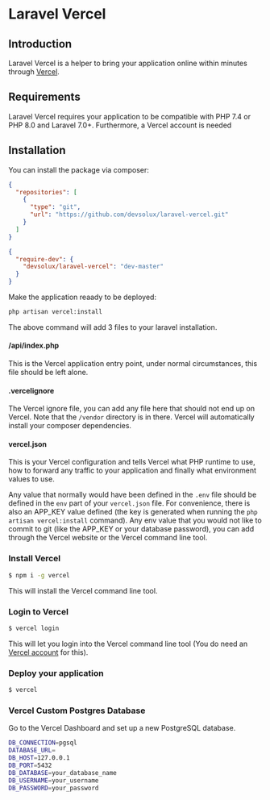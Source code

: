 # Laravel Vercel

## Introduction
Laravel Vercel is a helper to bring your application online within minutes through [Vercel](https://vercel.com).   

## Requirements

Laravel Vercel requires your application to be compatible with PHP 7.4 or PHP 8.0 and Laravel 7.0+. Furthermore, a Vercel account is needed 

## Installation

You can install the package via composer:

```json
{
  "repositories": [
    {
      "type": "git",
      "url": "https://github.com/devsolux/laravel-vercel.git"
    }
  ]
}
```

```json
{
  "require-dev": {
    "devsolux/laravel-vercel": "dev-master"
  }
}
```

Make the application reaady to be deployed:

```bash
php artisan vercel:install
```

The above command will add 3 files to your laravel installation.

#### /api/index.php

This is the Vercel application entry point, under normal circumstances, this file should be left alone.

#### .vercelignore

The Vercel ignore file, you can add any file here that should not end up on Vercel. Note that the `/vendor`
directory is in there. Vercel will automatically install your composer dependencies.

#### vercel.json

This is your Vercel configuration and tells Vercel what PHP runtime to use, how to forward any traffic to your
application and finally what environment values to use.

Any value that normally would have been defined in the `.env` file should be defined in the `env` part of your
`vercel.json` file. For convenience, there is also an APP_KEY value defined (the key is generated when running the
`php artisan vercel:install` command).
Any env value that you would not like to commit to git (like the APP_KEY or your database password), you can add through
the Vercel website or the Vercel command line tool.


### Install Vercel

```bash
$ npm i -g vercel
```

This will install the Vercel command line tool.

### Login to Vercel

```bash
$ vercel login
```

This will let you login into the Vercel command line tool (You do need an [Vercel account](https://vercel.com/signup)
for this).

### Deploy your application

```bash
$ vercel
```

### Vercel Custom Postgres Database
Go to the Vercel Dashboard and set up a new PostgreSQL database.

```bash
DB_CONNECTION=pgsql
DATABASE_URL=
DB_HOST=127.0.0.1
DB_PORT=5432
DB_DATABASE=your_database_name
DB_USERNAME=your_username
DB_PASSWORD=your_password
```

